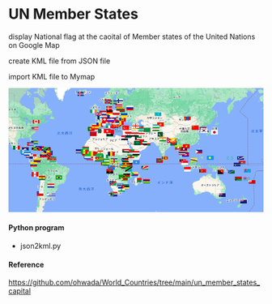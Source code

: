 UN Member States
===============

display National flag at the caoital of Member states of the United Nations  on Google Map

create KML file from JSON file

import KML file to Mymap

![un_members](https://github.com/ohwada/World_Countries/blob/main/national_flags_gmap/un_member_states/screenshots/un_members_capital.png)

#### Python program
- json2kml.py

#### Reference
https://github.com/ohwada/World_Countries/tree/main/un_member_states_capital

